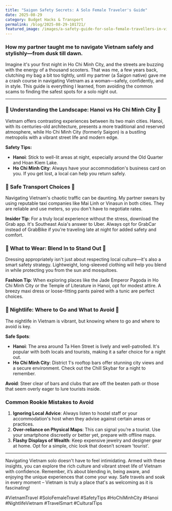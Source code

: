 ```yaml
---
title: "Saigon Safety Secrets: A Solo Female Traveler's Guide"
date: 2025-08-29
category: Budget Hacks & Transport
permalink: /blog/2025-08-29-101721/
featured_image: /images/a-safety-guide-for-solo-female-travellers-in-vietnam-101719.jpg
---
```

### How my partner taught me to navigate Vietnam safely and stylishly—from dusk till dawn.

Imagine it's your first night in Ho Chi Minh City, and the streets are buzzing with the energy of a thousand scooters. That was me, a few years back, clutching my bag a bit too tightly, until my partner (a Saigon native) gave me a crash course in navigating Vietnam as a woman—safely, confidently, and in style. This guide is everything I learned, from avoiding the common scams to finding the safest spots for a solo night out.

- - -

### 🌆 Understanding the Landscape: Hanoi vs Ho Chi Minh City 🌆

Vietnam offers contrasting experiences between its two main cities. Hanoi, with its centuries-old architecture, presents a more traditional and reserved atmosphere, while Ho Chi Minh City (formerly Saigon) is a bustling metropolis with a vibrant street life and modern edge.

**Safety Tips:**

* **Hanoi**: Stick to well-lit areas at night, especially around the Old Quarter and Hoan Kiem Lake.
* **Ho Chi Minh City**: Always have your accommodation's business card on you. If you get lost, a local can help you return safely.

### 🚖 Safe Transport Choices 🚖

Navigating Vietnam's chaotic traffic can be daunting. My partner swears by using reputable taxi companies like Mai Linh or Vinasun in both cities. They are reliable and use meters, so you don't have to negotiate rates.

**Insider Tip**: For a truly local experience without the stress, download the Grab app. It's Southeast Asia's answer to Uber. Always opt for GrabCar instead of GrabBike if you're traveling late at night for added safety and comfort.

### 🎒 What to Wear: Blend In to Stand Out 🎒

Dressing appropriately isn't just about respecting local culture—it's also a smart safety strategy. Lightweight, long-sleeved clothing will help you blend in while protecting you from the sun and mosquitoes.

**Fashion Tip**: When exploring places like the Jade Emperor Pagoda in Ho Chi Minh City or the Temple of Literature in Hanoi, opt for modest attire. A breezy maxi dress or loose-fitting pants paired with a tunic are perfect choices.

### 🌙 Nightlife: Where to Go and What to Avoid 🌙

The nightlife in Vietnam is vibrant, but knowing where to go and where to avoid is key. 

**Safe Spots**:

* **Hanoi**: The area around Ta Hien Street is lively and well-patrolled. It's popular with both locals and tourists, making it a safer choice for a night out.
* **Ho Chi Minh City**: District 1's rooftop bars offer stunning city views and a secure environment. Check out the Chill Skybar for a night to remember.

**Avoid**: Steer clear of bars and clubs that are off the beaten path or those that seem overly eager to lure tourists inside.

### Common Rookie Mistakes to Avoid

1. **Ignoring Local Advice**: Always listen to hostel staff or your accommodation's host when they advise against certain areas or practices.
2. **Over-reliance on Physical Maps**: This can signal you’re a tourist. Use your smartphone discreetly or better yet, prepare with offline maps.
3. **Flashy Displays of Wealth**: Keep expensive jewelry and designer gear at home. Opt for a simple, chic look that doesn’t scream 'tourist'.

- - -

Navigating Vietnam solo doesn't have to feel intimidating. Armed with these insights, you can explore the rich culture and vibrant street life of Vietnam with confidence. Remember, it’s about blending in, being aware, and enjoying the unique experiences that come your way. Safe travels and soak in every moment – Vietnam is truly a place that's as welcoming as it is fascinating!

\#VietnamTravel #SoloFemaleTravel #SafetyTips #HoChiMinhCity #Hanoi #NightlifeVietnam #TravelSmart #CulturalTips